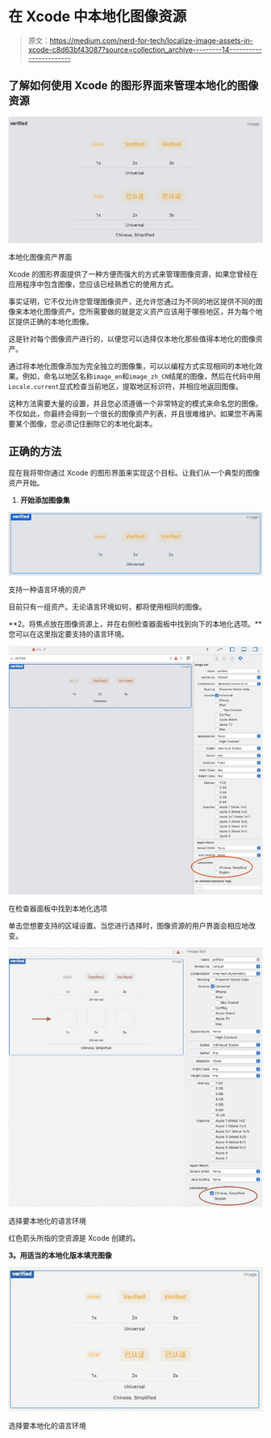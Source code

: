 # 在 Xcode 中本地化图像资源

> 原文：<https://medium.com/nerd-for-tech/localize-image-assets-in-xcode-c8d63bf43087?source=collection_archive---------14----------------------->

## 了解如何使用 Xcode 的图形界面来管理本地化的图像资源

![](img/68b203b954170183db83a94bd5d25276.png)

本地化图像资产界面

Xcode 的图形界面提供了一种方便而强大的方式来管理图像资源，如果您曾经在应用程序中包含图像，您应该已经熟悉它的使用方式。

事实证明，它不仅允许您管理图像资产，还允许您通过为不同的地区提供不同的图像来本地化图像资产。您所需要做的就是定义资产应该用于哪些地区，并为每个地区提供正确的本地化图像。

这是针对每个图像资产进行的，以便您可以选择仅本地化那些值得本地化的图像资产。

通过将本地化图像添加为完全独立的图像集，可以以编程方式实现相同的本地化效果。例如，命名以地区名称`image_en`和`image_zh_CN`结尾的图像，然后在代码中用`Locale.current`显式检查当前地区，提取地区标识符，并相应地返回图像。

这种方法需要大量的设置，并且您必须遵循一个非常特定的模式来命名您的图像。不仅如此，你最终会得到一个很长的图像资产列表，并且很难维护。如果您不再需要某个图像，您必须记住删除它的本地化副本。

## 正确的方法

现在我将带你通过 Xcode 的图形界面来实现这个目标。让我们从一个典型的图像资产开始。

1.  **开始添加图像集**

![](img/765c1cdc7c59b4c8dad05c82ef1b9287.png)

支持一种语言环境的资产

目前只有一组资产。无论语言环境如何，都将使用相同的图像。

**2。将焦点放在图像资源上，并在右侧检查器面板中找到向下的本地化选项。**您可以在这里指定要支持的语言环境。

![](img/749acc99d0779c808ae0342a6d60457e.png)

在检查器面板中找到本地化选项

单击您想要支持的区域设置。当您进行选择时，图像资源的用户界面会相应地改变。

![](img/470c5ecde6fa849878a32d55a4b42460.png)

选择要本地化的语言环境

红色箭头所指的空资源是 Xcode 创建的。

**3。用适当的本地化版本填充图像**

![](img/a246996b0a13898c806a22b4c06e29eb.png)

选择要本地化的语言环境